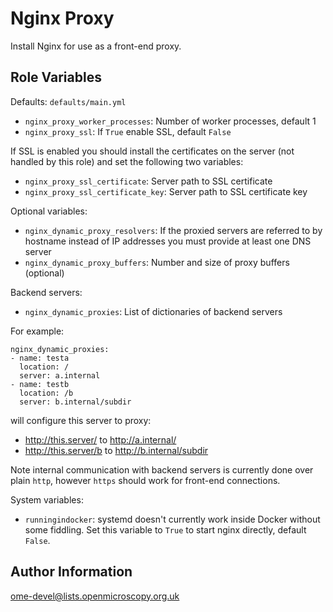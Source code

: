 Nginx Proxy
===========

Install Nginx for use as a front-end proxy.

Role Variables
--------------

Defaults: `defaults/main.yml`

- `nginx_proxy_worker_processes`: Number of worker processes, default 1
- `nginx_proxy_ssl`: If `True` enable SSL, default `False`

If SSL is enabled you should install the certificates on the server (not handled by this role) and set the following two variables:

- `nginx_proxy_ssl_certificate`: Server path to SSL certificate
- `nginx_proxy_ssl_certificate_key`: Server path to SSL certificate key

Optional variables:

- `nginx_dynamic_proxy_resolvers`: If the proxied servers are referred to by hostname instead of IP addresses you must provide at least one DNS server
- `nginx_dynamic_proxy_buffers`: Number and size of proxy buffers (optional)

Backend servers:

- `nginx_dynamic_proxies`: List of dictionaries of backend servers

For example:

    nginx_dynamic_proxies:
    - name: testa
      location: /
      server: a.internal
    - name: testb
      location: /b
      server: b.internal/subdir

will configure this server to proxy:
- http://this.server/ to http://a.internal/
- http://this.server/b to http://b.internal/subdir

Note internal communication with backend servers is currently done over plain `http`, however `https` should work for front-end connections.

System variables:

- `runningindocker`: systemd doesn't currently work inside Docker without some fiddling. Set this variable to `True` to start nginx directly, default `False`.

Author Information
------------------

ome-devel@lists.openmicroscopy.org.uk
